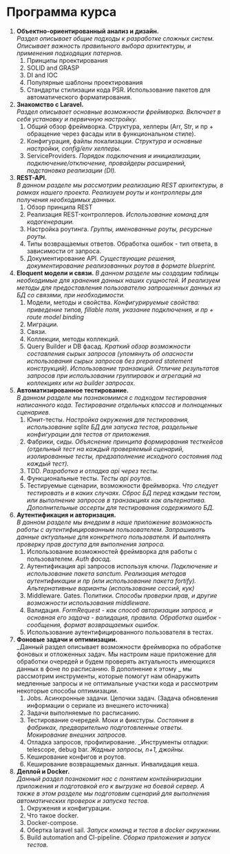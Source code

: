 # Программа курса

1. **Объектно-ориентированный анализ и дизайн.**  
_Раздел описывает общие подходы к разработке сложных систем. 
Описывает важность правильного выбора архитектуры, и применения подходящих патернов._
   1. Принципы проектирования
   2. SOLID and GRASP
   3. DI and IOC
   4. Популярные шаблоны проектирования
   5. Стандарты стилизации кода PSR. Использование пакетов для автоматического форматирования.
2. **Знакомство с Laravel.**  
_Раздел описывает основные возможности фреймворка. Включает в себя установку и первичную настройку._ 
   1. Общий обзор фреймворка. Структура, хелперы (Arr, Str, и пр + обращение через фасады или в функциональном стиле).
   2. Конфигурация, файлы локализации. _Структура и основные настройки, config/env хелперы._
   3. ServiceProviders. _Порядок подключения и инициализации, подключение/отключение, провайдеры расширений, подстановка
      реализации (DI)._
3. **REST-API.**  
_В данном разделе мы рассмотрим реализацию REST архитектуры, в рамках нашего проекта. Реализуем роуты и контроллеры для получения необходимых данных._
   1. Обзор принципа REST
   2. Реализация REST-контроллеров. _Использование команд для кодогенерации._
   3. Настройка роутинга. _Группы, именованные роуты, ресурсные роуты._
   4. Типы возвращаемых ответов. Обработка ошибок - тип ответа, в зависимости от запроса.
   5. Документирование API. _Существующие решения, документирование реализованных роутов в формате blueprint._ 
4. **Eloquent модели и связи.**
_В данном разделе мы создадим таблицы необходимые для хранения данных наших сущностей. И реализуем методы для предоставления пользователю запрошенных данных из БД со связями, при необходимости._
   1. Модели, методы и свойства. _Конфигурируемые свойства: приведение типов, fillable поля, указание подключения, и пр + route model binding_
   2. Миграции.
   3. Связи.
   4. Коллекции, методы коллекций.
   5. Query Builder и DB фасад. _Краткий обзор возможности составления сырых запросов (упомянуть об опасности использования сырых запросов без prepared statement конструкций). Использование транзакций. Отличие результатов запросов при использовании группировок и агрегаций на коллекциях или на builder запросах._
5. **Автоматизированное тестирование.**  
_В данном разделе мы познакомимся с подходом тестирования написанного кода. Тестирование отдельных классов и полноценных сценариев._ 
   1. Юнит-тесты. _Настройка окружения для тестирования, использование sqlite БД для запуска тестов, раздельные конфигурации для тестов от приложения._
   2. Фабрики, сиды. _Объяснение принципа формирования тесткейсов (отдельный тест на каждый проверяемый сценарий, изолированные тесты, предзаполнение исходного состояния под каждый тест)._
   3. TDD. _Разработка и отладка api через тесты._
   4. Функциональные тесты. _Тесты api роутов._
   5. Тестируемые сценарии, возможности фреймворка. _Что следует тестировать и в каких случаях. Сброс БД перед каждым тестом, или выполнение запросов в транзакциях как альтернатива. Дополнительные ассерты для тестирования содержимого БД._
6. **Аутентификация и авторизация.**  
_В данном разделе мы внедрим в наше приложение возможность работы с аутентифицированным пользователем. Запрашивать данные актуальные для конкретного пользователя. И выполнять проверку прав доступа для выполнения запроса._
   1. Использование возможностей фреймворка для работы с пользователем. _Auth фасад._
   2. Аутентификация api запросов используя ключи. _Подключение и использование пакета sanctum. Реализация методов аутентификации и пр (или использование пакета fortify). Альтернативные варианты (использование сессий, кук)_
   3. Middleware. Gates. Политики. _Способы проверки прав, и другие возможности использования middleware._
   4. Валидация. _FormRequest - как способ авторизации запроса, и основная его задача - валидация, правила. Обработка ошибок - сообщения, формат возвращаемых ошибок._
   5. Использование аутентифицированного пользователя в тестах.
7. **Фоновые задачи и оптимизации.**  
_Данный раздел описывает возможности фреймворка по обработке фоновых и отложенных задач. Мы настроим наше приложение для обработки очередей и будем проверять актуальность имеющихся данных в фоне по расписанию. В дополнение к этому _
 мы рассмотрим инструменты, которые помогут нам обнаружить медленные запросы и не оптимальные участки кода и рассмотрим некоторые способы оптимизации. 
   1. Jobs. Асинхронные задачи. Цепочки задач. (Задача обновления информации о сериале из внешнего источника)
   2. Задачи выполняемые по расписанию.
   3. Тестирование очередей. Моки и фикстуры. _Состояния в фабриках, предварительно подготовленные ответы. Мокирование внешних запросов._
   4. Отладка запросов, профилирование. _Инструменты отладки: telescope, debug bar. _Жадные запросы, n+1, джойны._
   5. Кеширование конфигов и роутов.
   6. Кеширование возвращаемых данных. Инвалидация кеша.
8. **Деплой и Docker.**  
_Данный раздел познакомит нас с понятием контейниризации приложения и подготовкой его к выгрузке на боевой сервер. А также в этом разделе мы подготовим сценарий для выполнения автоматических проверок и запуска тестов._ 
   1. Окружения и конфигурации. 
   2. Что такое docker.
   3. Docker-compose.
   4. Обертка laravel sail. _Запуск команд и тестов в docker окружении._
   5. Build automation and CI-pipeline. _Сборка приложения и запуск тестов._
